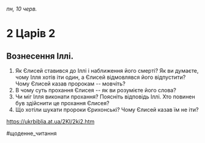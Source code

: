 
_пн, 10 черв._

# 2 Царів 2

## Вознесення Іллі.
1. Як Єлисей ставився до Іллі і наближення його смерті? Як ви думаєте, чому Ілля хотів іти один, а Єлисей відмовлявся його відпустити? Чому Єлисей казав пророкам -- мовчіть?
2. В чому суть прохання Єлисея -- як ви розумієте його слова?
3. Чи міг Ілля виконати прохання? Поясніть відповідь Іллі. Хто повинен був здійснити це прохання Єлисея?
4. Що хотіли шукати пророки Єрихонські? Чому Єлисей казав їм не іти?

https://ukrbiblia.at.ua/2KI/2ki2.htm 

#щоденне_читання

